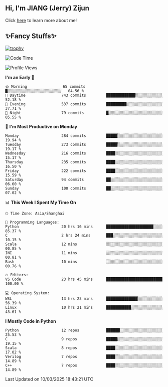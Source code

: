 ## Hi, I'm JIANG (Jerry) Zijun

Click [here](https://jzjerry.github.io/about/) to learn more about me!

## ✨Fancy Stuffs✨
[![trophy](https://github-profile-trophy.vercel.app/?username=jzjerry&theme=onedark)](https://github.com/ryo-ma/github-profile-trophy)
<!--START_SECTION:waka-->
![Code Time](http://img.shields.io/badge/Code%20Time-1%2C114%20hrs%2046%20mins-blue)

![Profile Views](http://img.shields.io/badge/Profile%20Views-0-blue)

**I'm an Early 🐤** 

```text
🌞 Morning                65 commits          █░░░░░░░░░░░░░░░░░░░░░░░░   04.56 % 
🌆 Daytime                743 commits         █████████████░░░░░░░░░░░░   52.18 % 
🌃 Evening                537 commits         █████████░░░░░░░░░░░░░░░░   37.71 % 
🌙 Night                  79 commits          █░░░░░░░░░░░░░░░░░░░░░░░░   05.55 % 
```
📅 **I'm Most Productive on Monday** 

```text
Monday                   284 commits         █████░░░░░░░░░░░░░░░░░░░░   19.94 % 
Tuesday                  273 commits         █████░░░░░░░░░░░░░░░░░░░░   19.17 % 
Wednesday                216 commits         ████░░░░░░░░░░░░░░░░░░░░░   15.17 % 
Thursday                 235 commits         ████░░░░░░░░░░░░░░░░░░░░░   16.50 % 
Friday                   222 commits         ████░░░░░░░░░░░░░░░░░░░░░   15.59 % 
Saturday                 94 commits          ██░░░░░░░░░░░░░░░░░░░░░░░   06.60 % 
Sunday                   100 commits         ██░░░░░░░░░░░░░░░░░░░░░░░   07.02 % 
```


📊 **This Week I Spent My Time On** 

```text
🕑︎ Time Zone: Asia/Shanghai

💬 Programming Languages: 
Python                   20 hrs 16 mins      █████████████████████░░░░   85.37 % 
C                        2 hrs 24 mins       ███░░░░░░░░░░░░░░░░░░░░░░   10.15 % 
Scala                    12 mins             ░░░░░░░░░░░░░░░░░░░░░░░░░   00.85 % 
INI                      11 mins             ░░░░░░░░░░░░░░░░░░░░░░░░░   00.81 % 
Bash                     10 mins             ░░░░░░░░░░░░░░░░░░░░░░░░░   00.76 % 

🔥 Editors: 
VS Code                  23 hrs 45 mins      █████████████████████████   100.00 % 

💻 Operating System: 
WSL                      13 hrs 23 mins      ██████████████░░░░░░░░░░░   56.39 % 
Linux                    10 hrs 21 mins      ███████████░░░░░░░░░░░░░░   43.61 % 
```

**I Mostly Code in Python** 

```text
Python                   12 repos            ██████░░░░░░░░░░░░░░░░░░░   25.53 % 
C                        9 repos             █████░░░░░░░░░░░░░░░░░░░░   19.15 % 
Scala                    8 repos             ████░░░░░░░░░░░░░░░░░░░░░   17.02 % 
Verilog                  7 repos             ████░░░░░░░░░░░░░░░░░░░░░   14.89 % 
C++                      7 repos             ████░░░░░░░░░░░░░░░░░░░░░   14.89 % 
```




 Last Updated on 10/03/2025 18:43:21 UTC
<!--END_SECTION:waka-->
